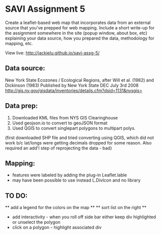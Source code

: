 SAVI Assignment 5
=================
Create a leaflet-based web map that incorporates data from an external source that you've prepped for web mapping. Include a short write-up for the assignment somewhere in the site (popup window, about box, etc) explaining your data source, how you prepared the data, methodology for mapping, etc.

View live:  http://jackielu.github.io/savi-assg-5/

Data source:
------------
New York State Ecozones / Ecological Regions, after Will et al. (1982) and Dickinson (1983)
Published by New York State DEC
July 3rd 2008
http://gis.ny.gov/gisdata/inventories/details.cfm?dsid=1131&nysgis=

Data prep:
----------
1. Downloaded KML files from NYS GIS Clearinghouse
2. Used geojson.io to convert to geoJSON format
3. Used QGIS to convert singlepart polygons to multipart polys.

(first downloaded SHP file and tried converting using QGIS, which did not work b/c lat/longs were getting decimals dropped for some reason.  Also required an add'l step of reprojecting the data - bad)


Mapping:
--------
- features were labeled by adding the plug-in Leaflet.lable 
- may have been possible to use instead L.DivIcon and no library

TO DO:
------
** add a legend for the colors on the map **
** sort list on the right **
* add interactivity - when you roll off side bar either keep div highlighted or unselect the polygon
* click on a polygon - highlight associated div
